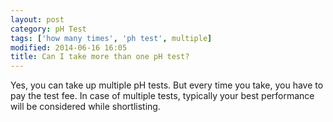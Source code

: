 ```yaml
---
layout: post
category: pH Test
tags: ['how many times', 'ph test', multiple]
modified: 2014-06-16 16:05
title: Can I take more than one pH test?
---
```




Yes, you can take up multiple pH tests. But every time you take, you have to pay the test fee. In case of multiple tests, typically your best performance will be considered while shortlisting.

